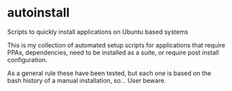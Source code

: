 autoinstall
===========

Scripts to quickly install applications on Ubuntu based systems

This is my collection of automated setup scripts for applications that require PPAs, dependencies, need to be installed as a suite, or require post install configuration.

As a general rule these have been tested, but each one is based on the bash history of a manual installation, so... User beware.
